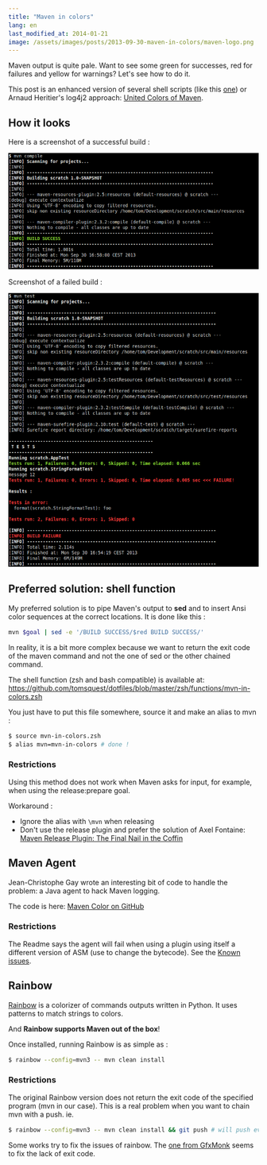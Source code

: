 ```yaml
---
title: "Maven in colors"
lang: en
last_modified_at: 2014-01-21
image: /assets/images/posts/2013-09-30-maven-in-colors/maven-logo.png
---
```


Maven output is quite pale. Want to see some green for successes, red for failures and yellow for warnings?
Let's see how to do it.

This post is an enhanced version of several shell scripts (like this [one](https://github.com/builddoctor/maven-antsy-color))
or Arnaud Heritier's log4j2 approach: [United Colors of Maven](http://aheritier.net/united-colors-of-maven/).

## How it looks

Here is a screenshot of a successful build :

![Maven successful build with colors](/assets/images/posts/2013-09-30-maven-in-colors/maven-colors-success.png)

Screenshot of a failed build :

![Maven failed build with colors](/assets/images/posts/2013-09-30-maven-in-colors/maven-colors-failure.png)

## Preferred solution: shell function

My preferred solution is to pipe Maven's output to **sed** and to insert Ansi color sequences at the correct locations.
It is done like this :

```bash
mvn $goal | sed -e '/BUILD SUCCESS/$red BUILD SUCCESS/'
```

In reality, it is a bit more complex because we want to return the exit code of the maven command
and not the one of sed or the other chained command.

The shell function (zsh and bash compatible) is available at:
<https://github.com/tomsquest/dotfiles/blob/master/zsh/functions/mvn-in-colors.zsh>

You just have to put this file somewhere, source it and make an alias to mvn :

```bash
$ source mvn-in-colors.zsh
$ alias mvn=mvn-in-colors # done !
```

### Restrictions

Using this method does not work when Maven asks for input, for example, when using the release:prepare goal.

Workaround :

- Ignore the alias with `\mvn` when releasing
- Don't use the release plugin and prefer the solution of Axel Fontaine:
  [Maven Release Plugin: The Final Nail in the Coffin](http://axelfontaine.com/blog/final-nail.html)

## Maven Agent

Jean-Christophe Gay wrote an interesting bit of code to handle the problem: a Java agent to hack Maven logging.

The code is here: [Maven Color on GitHub](https://github.com/jcgay/maven-color)

### Restrictions

The Readme says the agent will fail when using a plugin using itself a different version of ASM (use to change the bytecode).
See the [Known issues](https://github.com/jcgay/maven-color#known-issues).

## Rainbow

[Rainbow](https://github.com/nicoulaj/rainbow) is a colorizer of commands outputs written in Python.
It uses patterns to match strings to colors.

And **Rainbow supports Maven out of the box**!

Once installed, running Rainbow is as simple as :

```bash
$ rainbow --config=mvn3 -- mvn clean install
```

### Restrictions

The original Rainbow version does not return the exit code of the specified program (mvn in our case).
This is a real problem when you want to chain mvn with a push. ie.

```bash
$ rainbow --config=mvn3 -- mvn clean install && git push # will push even if the build failed !
```

Some works try to fix the issues of rainbow. The [one from GfxMonk](https://github.com/gfxmonk/rainbow) seems to fix the lack of exit code.
